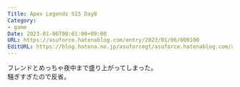 ```yaml
---
Title: Apex Legends S15 Day8
Category:
- game
Date: 2023-01-06T00:01:00+09:00
URL: https://asuforce.hatenablog.com/entry/2023/01/06/000100
EditURL: https://blog.hatena.ne.jp/asuforcegt/asuforce.hatenablog.com/atom/entry/4207112889952040082
---
```


フレンドとめっちゃ夜中まで盛り上がってしまった。  
騒ぎすぎたので反省。  
